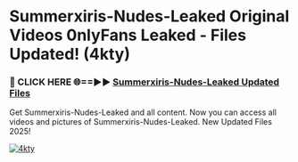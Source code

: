 # Summerxiris-Nudes-Leaked Original Videos 0nlyFans Leaked - Files Updated! (4kty)

<h3>🔴 CLICK HERE 🌐==►► <a href="https://tinyurl.com/4mcuefdz" rel="nofollow">Summerxiris-Nudes-Leaked Updated Files</a></h3>

Get Summerxiris-Nudes-Leaked and all content. Now you can access all videos and pictures of Summerxiris-Nudes-Leaked. New Updated Files 2025!

[![4kty](https://i.imgur.com/StAQSOY.gif)](https://tinyurl.com/4mcuefdz)
